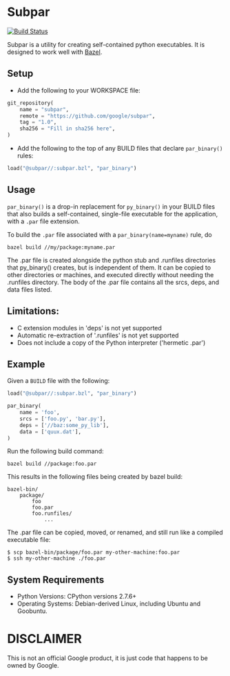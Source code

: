 # Subpar

[![Build Status](https://travis-ci.org/google/subpar.svg?branch=master)](https://travis-ci.org/google/subpar)

Subpar is a utility for creating self-contained python executables.  It is
designed to work well with [Bazel](http://bazel.io).

## Setup

* Add the following to your WORKSPACE file:

```python
git_repository(
    name = "subpar",
    remote = "https://github.com/google/subpar",
    tag = "1.0",
    sha256 = "Fill in sha256 here",
)
```

* Add the following to the top of any BUILD files that declare `par_binary()`
  rules:

```python
load("@subpar//:subpar.bzl", "par_binary")
```

## Usage

`par_binary()` is a drop-in replacement for `py_binary()` in your BUILD files
that also builds a self-contained, single-file executable for the application,
with a `.par` file extension.

To build the `.par` file associated with a `par_binary(name=myname)` rule, do

``` shell
bazel build //my/package:myname.par
```

The .par file is created alongside the python stub and .runfiles
directories that py_binary() creates, but is independent of them.
It can be copied to other directories or machines, and executed
directly without needing the .runfiles directory.  The body of the
.par file contains all the srcs, deps, and data files listed.

## Limitations:

* C extension modules in 'deps' is not yet supported
* Automatic re-extraction of '.runfiles' is not yet supported
* Does not include a copy of the Python interpreter ('hermetic .par')

## Example

Given a `BUILD` file with the following:

```python
load("@subpar//:subpar.bzl", "par_binary")

par_binary(
    name = 'foo',
    srcs = ['foo.py', 'bar.py'],
    deps = ['//baz:some_py_lib'],
    data = ['quux.dat'],
)
```

Run the following build command:

``` shell
bazel build //package:foo.par
```

This results in the following files being created by bazel build:

```
bazel-bin/
    package/
        foo
        foo.par
        foo.runfiles/
            ...
```

The .par file can be copied, moved, or renamed, and still run like a
compiled executable file:

```
$ scp bazel-bin/package/foo.par my-other-machine:foo.par
$ ssh my-other-machine ./foo.par
```

## System Requirements

* Python Versions: CPython versions 2.7.6+
* Operating Systems: Debian-derived Linux, including Ubuntu and Goobuntu.

# DISCLAIMER

This is not an official Google product, it is just code that happens
to be owned by Google.
